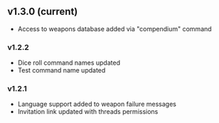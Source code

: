 ## v1.3.0 (current)

- Access to weapons database added via "compendium" command

### v1.2.2

- Dice roll command names updated
- Test command name updated

### v1.2.1

- Language support added to weapon failure messages
- Invitation link updated with threads permissions
